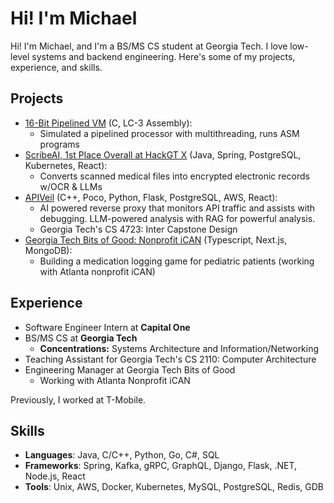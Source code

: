 # Hi! I'm Michael

Hi! I'm Michael, and I'm a BS/MS CS student at Georgia Tech. I love low-level systems and backend engineering. Here's some of my projects, experience, and skills.

## Projects
- [16-Bit Pipelined VM](https://github.com/michaelhyi/pipelined-vm) (C, LC-3 Assembly):
	- Simulated a pipelined processor with multithreading, runs ASM programs
- [ScribeAI, 1st Place Overall at HackGT X](https://github.com/michaelhyi/scribeai) (Java, Spring, PostgreSQL, Kubernetes, React):
	- Converts scanned medical files into encrypted electronic records w/OCR & LLMs
- [APIVeil](https://github.com/michaelhyi/apiveil) (C++, Poco, Python, Flask, PostgreSQL, AWS, React):
	- AI powered reverse proxy that monitors API traffic and assists with debugging. LLM-powered analysis with RAG for powerful analysis.
	- Georgia Tech's CS 4723: Inter Capstone Design
- [Georgia Tech Bits of Good: Nonprofit iCAN](https://github.com/GTBitsofGood/ican) (Typescript, Next.js, MongoDB):
	- Building a medication logging game for pediatric patients (working with Atlanta nonprofit iCAN)

## Experience

- Software Engineer Intern at **Capital One**
- BS/MS CS at **Georgia Tech**
	- **Concentrations:** Systems Architecture and Information/Networking
- Teaching Assistant for Georgia Tech's CS 2110: Computer Architecture
- Engineering Manager at Georgia Tech Bits of Good
	- Working with Atlanta Nonprofit iCAN

Previously, I worked at T-Mobile.

## Skills
- **Languages**: Java, C/C++, Python, Go, C#, SQL
- **Frameworks**: Spring, Kafka, gRPC, GraphQL, Django, Flask, .NET, Node.js, React
- **Tools**: Unix, AWS, Docker, Kubernetes, MySQL, PostgreSQL, Redis, GDB

